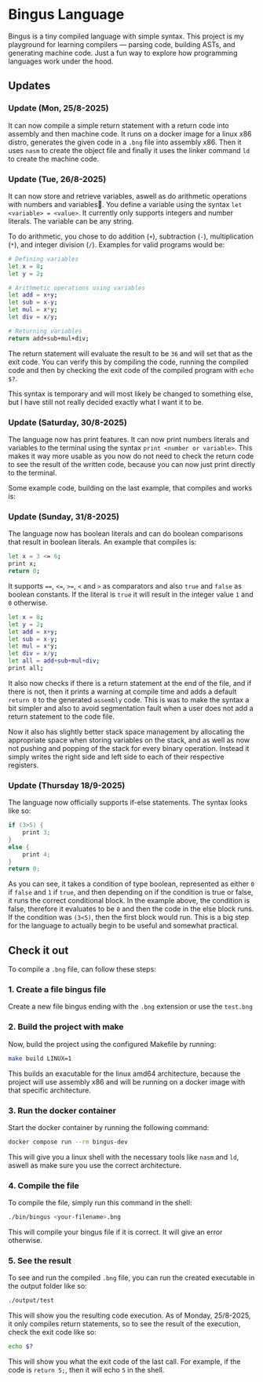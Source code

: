 # Bingus Language

Bingus is a tiny compiled language with simple syntax. This project is my playground for learning compilers — parsing code, building ASTs, and generating machine code. Just a fun way to explore how programming languages work under the hood.

## Updates

### Update (Mon, 25/8-2025)

It can now compile a simple return statement with a return code into assembly and then machine code. It runs on a docker image for a linux x86 distro, generates the given code in a `.bng` file into assembly x86. Then it uses `nasm` to create the object file and finally it uses the linker command `ld` to create the machine code.

### Update (Tue, 26/8-2025)

It can now store and retrieve variables, aswell as do arithmetic operations with numbers and variables🥳. You define a variable using the syntax `let <variable> = <value>`. It currently only supports integers and number literals. The variable can be any string.

To do arithmetic, you chose to do addition (`+`), subtraction (`-`), multiplication (`*`), and integer division (`/`).
Examples for valid programs would be:

```bash
# Defining variables
let x = 8;
let y = 2;

# Arithmetic operations using variables
let add = x+y;
let sub = x-y;
let mul = x*y;
let div = x/y;

# Returning variables
return add+sub+mul+div;
```

The return statement will evaluate the result to be `36` and will set that as the exit code. You can verify this by compiling the code, running the compiled code and then by checking the exit code of the compiled program with `echo $?`.

This syntax is temporary and will most likely be changed to something else, but I have still not really decided exactly what I want it to be.

### Update (Saturday, 30/8-2025)

The language now has print features. It can now print numbers literals and variables to the terminal using the syntax `print <number or variable>`. This makes it way more usable as you now do not need to check the return code to see the result of the written code, because you can now just print directly to the terminal.

Some example code, building on the last example, that compiles and works is:

### Update (Sunday, 31/8-2025)

The language now has boolean literals and can do boolean comparisons that result in boolean literals. An example that compiles is:

```bash
let x = 3 <= 6;
print x;
return 0;
```

It supports `==`, `<=`, `>=`, `<` and `>` as comparators and also `true` and `false` as boolean constants. If the literal is `true` it will result in the integer value `1` and `0` otherwise.

```bash
let x = 8;
let y = 2;
let add = x+y;
let sub = x-y;
let mul = x*y;
let div = x/y;
let all = add+sub+mul+div;
print all;
```

It also now checks if there is a return statement at the end of the file, and if there is not, then it prints a warning at compile time and adds a default `return 0` to the generated `assembly` code. This is was to make the syntax a bit simpler and also to avoid segmentation fault when a user does not add a return statement to the code file.

Now it also has slightly better stack space management by allocating the appropriate space when storing variables on the stack, and as well as now not pushing and popping of the stack for every binary operation. Instead it simply writes the right side and left side to each of their respective registers.

### Update (Thursday 18/9-2025)

The language now officially supports if-else statements. The syntax looks like so:

```c
if (3>5) {
    print 3;
}
else {
    print 4;
}
return 0;
```

As you can see, it takes a condition of type boolean, represented as either `0` if `false` and `1` if `true`, and then depending on if the condition is true or false, it runs the correct conditional block. In the example above, the condition is false, therefore it evaluates to be `0` and then the code in the else block runs. If the condition was `(3<5)`, then the first block would run. This is a big step for the language to actually begin to be useful and somewhat practical.

## Check it out

To compile a `.bng` file, can follow these steps:

### 1. Create a file bingus file

Create a new file bingus ending with the `.bng` extension or use the `test.bng`

### 2. Build the project with make

Now, build the project using the configured Makefile by running:

```bash
make build LINUX=1
```

This builds an exacutable for the linux amd64 architecture, because the project will use assembly x86 and will be running on a docker image with that specific architecture.

### 3. Run the docker container

Start the docker container by running the following command:

```bash
docker compose run --rm bingus-dev    
```

This will give you a linux shell with the necessary tools like `nasm` and `ld`, aswell as make sure you use the correct architecture.

### 4. Compile the file

To compile the file, simply run this command in the shell:

```bash
./bin/bingus <your-filename>.bng
```

This will compile your bingus file if it is correct. It will give an error otherwise.

### 5. See the result

To see and run the compiled `.bng` file, you can run the created executable in the output folder like so:

```bash
./output/test
```

This will show you the resulting code execution.
As of Monday, 25/8-2025, it only compiles return statements, so to see the result of the execution, check the exit code like so:

```bash
echo $?
```

This will show you what the exit code of the last call. For example, if the code is ```return 5;```, then it will echo `5` in the shell.
